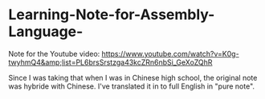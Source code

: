 # Learning-Note-for-Assembly-Language-
Note for the Youtube video: https://www.youtube.com/watch?v=K0g-twyhmQ4&amp;list=PL6brsSrstzga43kcZRn6nbSi_GeXoZQhR

Since I was taking that when I was in Chinese high school, the original note was hybride with Chinese.
I've translated it in to full English in "pure note".
